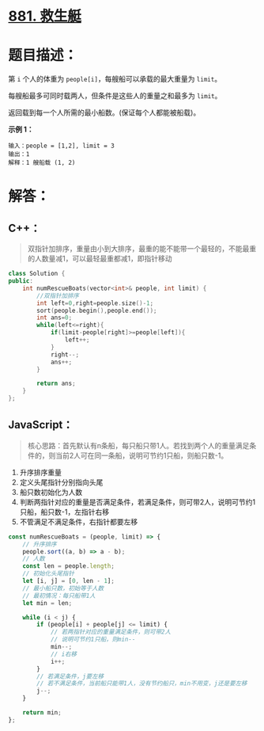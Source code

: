 # [881. 救生艇](https://leetcode-cn.com/problems/boats-to-save-people/)

# 题目描述：

第 `i` 个人的体重为 `people[i]`，每艘船可以承载的最大重量为 `limit`。

每艘船最多可同时载两人，但条件是这些人的重量之和最多为 `limit`。

返回载到每一个人所需的最小船数。(保证每个人都能被船载)。

 

**示例 1：**

```
输入：people = [1,2], limit = 3
输出：1
解释：1 艘船载 (1, 2)
```

# 解答：

## C++：

> 双指针加排序，重量由小到大排序，最重的能不能带一个最轻的，不能最重的人数量减1，可以最轻最重都减1，即指针移动

```cpp
class Solution {
public:
    int numRescueBoats(vector<int>& people, int limit) {
        //双指针加排序
        int left=0,right=people.size()-1;
        sort(people.begin(),people.end());
        int ans=0;
        while(left<=right){
            if(limit-people[right]>=people[left]){
                left++;
            }
            right--;
            ans++;
        }

        return ans;
    }
};
```

## JavaScript：

>核心思路：首先默认有n条船，每只船只带1人。若找到两个人的重量满足条件的，则当前2人可在同一条船，说明可节约1只船，则船只数-1。

1. 升序排序重量
2. 定义头尾指针分别指向头尾
3. 船只数初始化为人数
4. 判断两指针对应的重量是否满足条件，若满足条件，则可带2人，说明可节约1只船，船只数-1，左指针右移
5. 不管满足不满足条件，右指针都要左移

```javascript
const numRescueBoats = (people, limit) => {
    // 升序排序
    people.sort((a, b) => a - b);
    // 人数
    const len = people.length;
    // 初始化头尾指针
    let [i, j] = [0, len - 1];
    // 最小船只数，初始等于人数
    // 最初情况：每只船带1人
    let min = len;

    while (i < j) {
        if (people[i] + people[j] <= limit) {
            // 若两指针对应的重量满足条件，则可带2人
            // 说明可节约1只船，则min--
            min--;
            // i右移
            i++;
        }
        // 若满足条件，j要左移
        // 若不满足条件，当前船只能带1人，没有节约船只，min不用变，j还是要左移
        j--;
    }

    return min;
};
```
